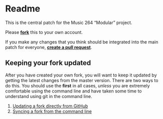 # Readme
This is the central patch for the Music 264 “Modular” project.

Please **[fork](https://help.github.com/articles/fork-a-repo/)** this to your own account.

If you make any changes that you think should be integrated into the main patch for everyone, **[create a pull request](https://help.github.com/articles/creating-a-pull-request/)**.

## Keeping your fork updated
After you have created your own fork, you will want to keep it updated by getting the latest changes from the master version. There are two ways to do this. You should use the **first** in all cases, *unless* you are extremely comfortable using the command line and have taken some time to understand using git in the command line.

1. [Updating a fork directly from GitHub](http://www.hpique.com/2013/09/updating-a-fork-directly-from-github/)
2. [Syncing a fork from the command line](https://help.github.com/articles/syncing-a-fork/)